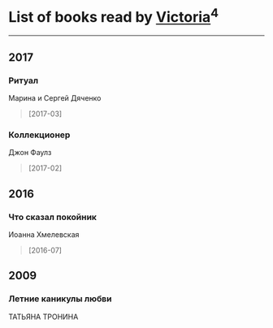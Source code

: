 # List of books read by [Victoria](http://vk.com/id79282053)<sup>4</sup>
---

## 2017

### Ритуал
Марина и Сергей Дяченко
> [2017-03] 


### Коллекционер
Джон Фаулз
> [2017-02] 



## 2016

### Что сказал покойник
Иоанна Хмелевская
> [2016-07] 



## 2009

### Летние каникулы любви
ТАТЬЯНА ТРОНИНА



